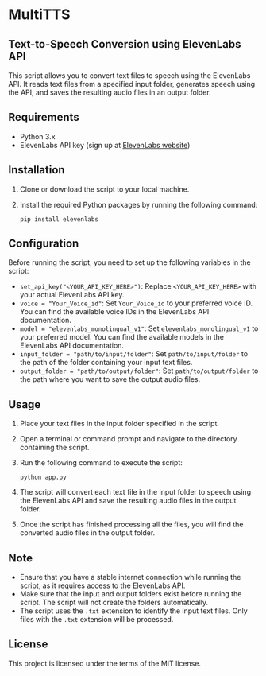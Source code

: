 # MultiTTS
## Text-to-Speech Conversion using ElevenLabs API

This script allows you to convert text files to speech using the ElevenLabs API. It reads text files from a specified input folder, generates speech using the API, and saves the resulting audio files in an output folder.

## Requirements

- Python 3.x
- ElevenLabs API key (sign up at [ElevenLabs website](https://beta.elevenlabs.io//))

## Installation

1. Clone or download the script to your local machine.
2. Install the required Python packages by running the following command:

   ```shell
   pip install elevenlabs
   ```

## Configuration

Before running the script, you need to set up the following variables in the script:

- `set_api_key("<YOUR_API_KEY_HERE>")`: Replace `<YOUR_API_KEY_HERE>` with your actual ElevenLabs API key.
- `voice = "Your_Voice_id"`: Set `Your_Voice_id` to your preferred voice ID. You can find the available voice IDs in the ElevenLabs API documentation.
- `model = "elevenlabs_monolingual_v1"`: Set `elevenlabs_monolingual_v1` to your preferred model. You can find the available models in the ElevenLabs API documentation.
- `input_folder = "path/to/input/folder"`: Set `path/to/input/folder` to the path of the folder containing your input text files.
- `output_folder = "path/to/output/folder"`: Set `path/to/output/folder` to the path where you want to save the output audio files.

## Usage

1. Place your text files in the input folder specified in the script.
2. Open a terminal or command prompt and navigate to the directory containing the script.
3. Run the following command to execute the script:

   ```shell
   python app.py
   ```

   
4. The script will convert each text file in the input folder to speech using the ElevenLabs API and save the resulting audio files in the output folder.
5. Once the script has finished processing all the files, you will find the converted audio files in the output folder.

## Note

- Ensure that you have a stable internet connection while running the script, as it requires access to the ElevenLabs API.
- Make sure that the input and output folders exist before running the script. The script will not create the folders automatically.
- The script uses the `.txt` extension to identify the input text files. Only files with the `.txt` extension will be processed.

## License

This project is licensed under the terms of the MIT license.
